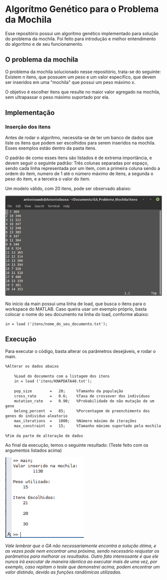 # Algorítmo Genético para o Problema da Mochila

Esse repositório possui um algorítmo genético implementado para solução do problema da mochila. Foi feito para introdução e melhor entendimento do algoritmo e de seu funcionamento. 

## O problema da mochila

O problema da mochila solucionado nesse repositório, trata-se do seguinte: Existem n itens, que possuem um peso e um valor específico, que devem ser inseridos em uma "mochila" que possui um peso máximo x.

O objetivo é escolher itens que resulte no maior valor agregado na mochila, sem ultrapassar o peso máximo suportado por ela.

## Implementação

### Inserção dos itens

Antes de rodar o algoritmo, necessita-se de ter um banco de dados que liste os itens que podem ser escolhidos para serem inseridos na mochila. Esses exemplos estão dentro da pasta itens. 

O padrão de como esses itens são listados é de extrema importância, e devem seguir o seguinte padrão: Três colunas separadas por espaço, sendo cada linha representada por um item, com a primeira coluna sendo a ordem do item, numero de 1 até o número máximo de itens, a segunda o peso do item, e a terceira o valor do item. 

Um modelo válido, com 20 itens, pode ser observado abaixo:

![Modelo de Entrada](img/in_model.png)

No início da main possui uma linha de load, que busca o itens para o workspace do MATLAB. Caso queira usar um exemplo próprio, basta colocar o nome do seu documento na linha do load, conforme abaixo:

    in = load ('itens/nome_do_seu_documento.txt');

## Execução

Para executar o código, basta alterar os parâmetros desejáveis, e rodar o main.

    %Alterar os dados abaixo

        %Load do documento com a listagem dos itens
        in = load ('itens/KNAPDATA40.txt');

        pop_size        =   20;     %Tamanho da população
        cross_rate      =   0.6;    %Taxa de crossover dos indivíduos
        mutation_rate   =   0.90;   %Probabilidade de não mutação de um gene
        belong_percent  =   85;     %Porcentagem de preenchimento dos genes do individuo aleatorio
        max_iterations  =   1000;   %Número máximo de iterações
        max_constraint  =   15;     %Tamanho máximo suportado pela mochila

    %Fim da parte de alteração de dados

Ao final da execução, temos o seguinte resultado: (Teste feito com os argumentos listados acima)

![Saída](img/out.png)

*Vale lembrar que o GA não necessariamente encontra a solução ótima, e as vezes pode nem encontrar uma próxima, sendo necessário reajustar os parâmetros para melhorar os resultados. Outro fato interessante é que ele nunca irá executar de maneira identica ao executar mais de uma vez, por exemplo, caso repitam o teste que demonstrei acima, podem encontrar um valor distindo, devido as funções randômicas utilizadas.*


